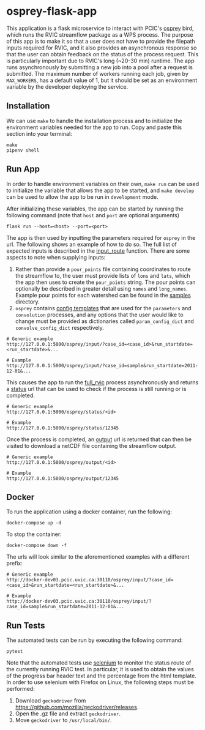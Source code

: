 # osprey-flask-app

This application is a flask microservice to interact with PCIC's [osprey](https://github.com/pacificclimate/osprey#readme) bird, which runs the RVIC streamflow package as a WPS process. The purpose of this app is to make it so that a user does not have to provide the filepath inputs required for RVIC, and it also provides an asynchronous response so that the user can obtain feedback on the status of the process request. This is particularly important due to RVIC's long (~20-30 min) runtime. The app runs asynchronously by submitting a new job into a pool after
a request is submitted. The maximum number of workers running each job, given by `MAX_WORKERS`, has a default value of 1, but it should be set as an environment variable by the developer deploying the service.

## Installation
We can use `make` to handle the installation process and to initialize the environment variables needed for the app to run. Copy and paste this section into your terminal:
```
make
pipenv shell
```

## Run App

In order to handle environment variables on their own, `make run` can be used to initialize the variable that allows the app to be started, and `make develop` can be used to allow the app to be run in `development` mode.

After initializing these variables, the app can be started by running the following command (note that `host` and `port` are optional arguments)
```
flask run --host=<host> --port=<port>
```

The app is then used by inputting the parameters required for `osprey` in the url. The following shows an example of how to do so. The full list of expected inputs is described in the [input_route](https://github.com/pacificclimate/osprey-flask-app/blob/i5-simplify-inputs/osprey_flask_app/routes.py#L19) function. There are some aspects to note when supplying inputs:
  1. Rather than provide a `pour_points` file containing coordinates to route the streamflow to, the user must provide lists of `lons` and `lats`, which the app then uses to create the `pour_points` string. The pour points can optionally be described in greater detail using `names` and `long_names`. Example pour points for each watershed can be found in the [samples](https://github.com/pacificclimate/osprey-flask-app/tree/i5-simplify-inputs/tests/data/samples) directory.
  2. `osprey` contains [config templates](https://github.com/pacificclimate/osprey/blob/master/osprey/config_templates.py) that are used for the `parameters` and `convolution` processes, and any options that the user would like to change must be provided as dictionaries called `param_config_dict` and `convolve_config_dict` respectively.

```
# Generic example
http://127.0.0.1:5000/osprey/input/?case_id=<case_id>&run_startdate=<run_startdate>&...

# Example
http://127.0.0.1:5000/osprey/input/?case_id=sample&run_startdate=2011-12-01&...
```
This causes the app to run the [full_rvic](https://github.com/pacificclimate/osprey/blob/master/osprey/processes/wps_full_rvic.py) process asynchronously and returns a [status](https://github.com/pacificclimate/osprey-flask-app/blob/a05e0b3fe61152f40b795eb0069d1678f32d01b8/osprey_flask_app/routes.py#L93) url that can be used to check if the process is still running or is completed.

```
# Generic example
http://127.0.0.1:5000/osprey/status/<id>

# Example
http://127.0.0.1:5000/osprey/status/12345
```
Once the process is completed, an [output](https://github.com/pacificclimate/osprey-flask-app/blob/a05e0b3fe61152f40b795eb0069d1678f32d01b8/osprey_flask_app/routes.py#L107) url is returned that can then be visited to download a netCDF file containing the streamflow output.

```
# Generic example
http://127.0.0.1:5000/osprey/output/<id>

# Example
http://127.0.0.1:5000/osprey/output/12345
```

## Docker

To run the application using a docker container, run the following:

```
docker-compose up -d
```
To stop the container:

```
docker-compose down -f
```
The urls will look similar to the aforementioned examples with a different prefix:

```
# Generic example
http://docker-dev03.pcic.uvic.ca:30110/osprey/input/?case_id=<case_id>&run_startdate=<run_startdate>&...

# Example
http://docker-dev03.pcic.uvic.ca:30110/osprey/input/?case_id=sample&run_startdate=2011-12-01&...
```

## Run Tests

The automated tests can be run by executing the following command:
```
pytest
```

Note that the automated tests use [selenium](https://pypi.org/project/selenium/) to monitor the status route of the currently running RVIC test. In particular, it is used to obtain the values of the progress bar header text and the percentage from the html template. In order to use selenium with Firefox on Linux, the following steps must be performed:
  1. Download `geckodriver` from https://github.com/mozilla/geckodriver/releases.
  2. Open the .gz file and extract `geckodriver`.
  3. Move `geckodriver` to `/usr/local/bin/`.
